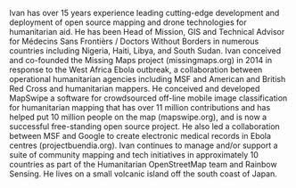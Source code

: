 Ivan has over 15 years experience leading cutting-edge development and deployment of open source mapping and drone technologies for humanitarian aid. He has been Head of Mission, GIS and Technical Advisor for Médecins Sans Frontièrs / Doctors Without Borders in numerous countries including Nigeria, Haiti, Libya, and South Sudan. Ivan conceived and co-founded the Missing Maps project (missingmaps.org) in 2014 in response to the West Africa Ebola outbreak, a collaboration between operational humanitarian agencies including MSF and American and British Red Cross and humanitarian mappers. He conceived and developed MapSwipe a software for crowdsourced off-line mobile image classification for humanitarian mapping that has over 11 million contributions and has helped put 10 million people on the map (mapswipe.org), and is now a successful free-standing open source project. He also led a collaboration between MSF and Google to create electronic medical records in Ebola centres (projectbuendia.org). Ivan continues to manage and/or support a suite of community mapping and tech initiatives in approximately 10 countries as part of the Humanitarian OpenStreetMap team and Rainbow Sensing. He lives on a small volcanic island off the south coast of Japan.